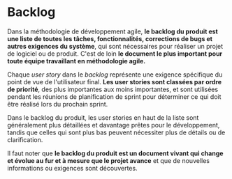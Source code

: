 # Backlog

Dans la méthodologie de développement agile, **le backlog du produit est une liste de toutes les tâches,
fonctionnalités, corrections de bugs et autres exigences du système**, qui sont nécessaires pour réaliser un projet de
logiciel ou de produit. C'est de loin **le document le plus important pour toute équipe travaillant en méthodologie
agile.**

Chaque _user story_ dans le _backlog_ représente une exigence spécifique du point de vue de l'utilisateur final. **Les
user stories sont classées par ordre de priorité**, des plus importantes aux moins importantes, et sont utilisées pendant
les réunions de planification de sprint pour déterminer ce qui doit être réalisé lors du prochain sprint.

Dans le backlog du produit, les user stories en haut de la liste sont généralement plus
détaillées et davantage prêtes pour le développement, tandis que celles qui sont plus bas peuvent nécessiter plus de
détails ou de clarification.

Il faut noter que **le backlog du produit est un document vivant qui change et évolue au fur et à mesure que le projet
avance** et que de nouvelles informations ou exigences sont découvertes.
